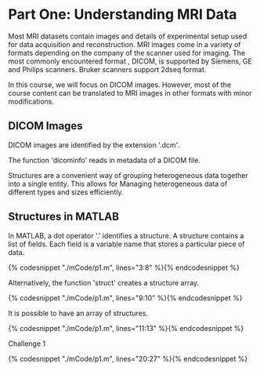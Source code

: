 # Part One: Understanding MRI Data
Most MRI datasets contain images and details of experimental setup used for data acquisition and reconstruction. MRI images come in a variety of formats depending on the company of the scanner used for imaging.  The most commonly encountered format , DICOM, is supported by Siemens, GE and Philips scanners. Bruker scanners support 2dseq format. 

In this course, we will focus on DICOM images. However, most of the course content can be translated to MRI images in other formats with minor modifications.

## DICOM Images

DICOM images are identified by the extension '.dcm'. 

The function 'dicominfo' reads in metadata of a DICOM file.




Structures are a convenient way of grouping heterogeneous data together into a single entity. This allows for Managing heterogeneous data of different types and sizes efficiently.

## Structures in MATLAB

In MATLAB, a dot operator '.' identifies a structure. A structure contains a list of fields. Each field is a variable name that stores a particular piece of data.
 
{% codesnippet "./mCode/p1.m", lines="3:8" %}{% endcodesnippet %}

Alternatively, the function 'struct' creates a structure array.  


{% codesnippet "./mCode/p1.m", lines="9:10" %}{% endcodesnippet %}
 
 It is possible to have an array of structures. 

{% codesnippet "./mCode/p1.m", lines="11:13" %}{% endcodesnippet %}

Challenge 1

{% codesnippet "./mCode/p1.m", lines="20:27" %}{% endcodesnippet %}


